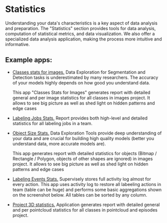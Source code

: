 # Statistics

Understanding your data's characteristics is a key aspect of data analysis and preparation. The "Statistics" section provides tools for data analysis, computation of statistical metrics, and data visualization. We also offer a specialized data analysis application, making the process more intuitive and informative.

## Example apps:
* [Classes stats for images.](https://app.supervisely.com/ecosystem/apps/classes-stats-for-images?id=16) Data Exploration for Segmentation and Detection tasks is underestimated by many researchers. The accuracy of your models highly depends on how good you understand data.

    This app "Classes Stats for Images" generates report with detailed general and per image statistics for all classes in images project. It allows to see big picture as well as shed light on hidden patterns and edge cases 

* [Labeling Jobs Stats.](https://app.supervisely.com/ecosystem/apps/labeling-jobs-stats?id=20) Report provides both high-level and detailed statistics for all labeling jobs in a team.
* [Object Size Stats.](https://app.supervisely.com/ecosystem/apps/object-size-stats?id=18) Data Exploration Tools provide deep understanding of your data and are crucial for building high quality models (better you understand data, more accurate models are).

    This app generates report with detailed statistics for objects (Bitmap / Rectangle / Polygon, objects of other shapes are ignored) in images project. It allows to see big picture as well as shed light on hidden patterns and edge cases  

* [Labeling Events Stats.](https://app.supervisely.com/ecosystem/apps/labeling-events-stats?id=23) Supervisely stores full activity log almost for every action. This app uses activity log to restore all labeeling actions in team (table can be huge) and performs some basic aggregations shown on the screenshot below. All tables can be sorted by any column.

* [Project 3D statistics.](https://app.supervisely.com/ecosystem/apps/project-3d-stats?id=202) Application generates report with detailed general and per pointcloud statistics for all classes in pointcloud and episodes project.